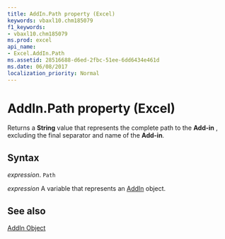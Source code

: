 ```yaml
---
title: AddIn.Path property (Excel)
keywords: vbaxl10.chm185079
f1_keywords:
- vbaxl10.chm185079
ms.prod: excel
api_name:
- Excel.AddIn.Path
ms.assetid: 28516688-d6ed-2fbc-51ee-6dd6434e461d
ms.date: 06/08/2017
localization_priority: Normal
---
```



# AddIn.Path property (Excel)

Returns a  **String** value that represents the complete path to the **Add-in** , excluding the final separator and name of the **Add-in**.


## Syntax

_expression_. `Path`

_expression_ A variable that represents an [AddIn](Excel.AddIn.md) object.


## See also


[AddIn Object](Excel.AddIn.md)


